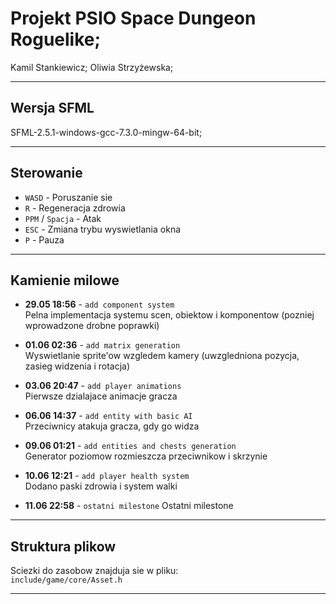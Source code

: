 # Projekt PSIO Space Dungeon Roguelike;
Kamil Stankiewicz; Oliwia Strzyżewska;

---

## Wersja SFML

SFML-2.5.1-windows-gcc-7.3.0-mingw-64-bit;

---

## Sterowanie

- `WASD` - Poruszanie sie  
- `R` - Regeneracja zdrowia  
- `PPM` / `Spacja` - Atak  
- `ESC` - Zmiana trybu wyswietlania okna  
- `P` - Pauza  

---

## Kamienie milowe

- **29.05 18:56** - `add component system`  
  Pelna implementacja systemu scen, obiektow i komponentow (pozniej wprowadzone drobne poprawki)

- **01.06 02:36** - `add matrix generation`  
  Wyswietlanie sprite'ow wzgledem kamery (uwzgledniona pozycja, zasieg widzenia i rotacja)

- **03.06 20:47** - `add player animations`  
  Pierwsze dzialajace animacje gracza

- **06.06 14:37** - `add entity with basic AI`  
  Przeciwnicy atakuja gracza, gdy go widza

- **09.06 01:21** - `add entities and chests generation`  
  Generator poziomow rozmieszcza przeciwnikow i skrzynie

- **10.06 12:21** - `add player health system`  
  Dodano paski zdrowia i system walki

- **11.06 22:58** - `ostatni milestone`
  Ostatni milestone

---

## Struktura plikow

Sciezki do zasobow znajduja sie w pliku:  
`include/game/core/Asset.h`

---
